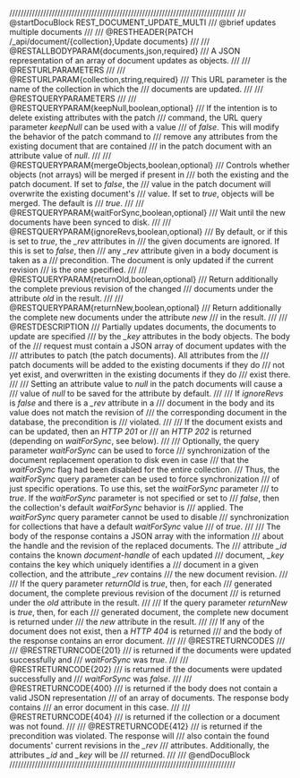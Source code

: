 ////////////////////////////////////////////////////////////////////////////////
/// @startDocuBlock REST_DOCUMENT_UPDATE_MULTI
/// @brief updates multiple documents
///
/// @RESTHEADER{PATCH /_api/document/{collection},Update documents}
///
/// @RESTALLBODYPARAM{documents,json,required}
/// A JSON representation of an array of document updates as objects.
///
/// @RESTURLPARAMETERS
///
/// @RESTURLPARAM{collection,string,required}
/// This URL parameter is the name of the collection in which the
/// documents are updated.
///
/// @RESTQUERYPARAMETERS
///
/// @RESTQUERYPARAM{keepNull,boolean,optional}
/// If the intention is to delete existing attributes with the patch
/// command, the URL query parameter *keepNull* can be used with a value
/// of *false*. This will modify the behavior of the patch command to
/// remove any attributes from the existing document that are contained
/// in the patch document with an attribute value of *null*.
///
/// @RESTQUERYPARAM{mergeObjects,boolean,optional}
/// Controls whether objects (not arrays) will be merged if present in
/// both the existing and the patch document. If set to *false*, the
/// value in the patch document will overwrite the existing document's
/// value. If set to *true*, objects will be merged. The default is
/// *true*.
///
/// @RESTQUERYPARAM{waitForSync,boolean,optional}
/// Wait until the new documents have been synced to disk.
///
/// @RESTQUERYPARAM{ignoreRevs,boolean,optional}
/// By default, or if this is set to *true*, the *_rev* attributes in 
/// the given documents are ignored. If this is set to *false*, then
/// any *_rev* attribute given in a body document is taken as a
/// precondition. The document is only updated if the current revision
/// is the one specified.
///
/// @RESTQUERYPARAM{returnOld,boolean,optional}
/// Return additionally the complete previous revision of the changed 
/// documents under the attribute *old* in the result.
///
/// @RESTQUERYPARAM{returnNew,boolean,optional}
/// Return additionally the complete new documents under the attribute *new*
/// in the result.
///
/// @RESTDESCRIPTION
/// Partially updates documents, the documents to update are specified
/// by the *_key* attributes in the body objects. The body of the
/// request must contain a JSON array of document updates with the
/// attributes to patch (the patch documents). All attributes from the
/// patch documents will be added to the existing documents if they do
/// not yet exist, and overwritten in the existing documents if they do
/// exist there.
///
/// Setting an attribute value to *null* in the patch documents will cause a
/// value of *null* to be saved for the attribute by default.
///
/// If *ignoreRevs* is *false* and there is a *_rev* attribute in a
/// document in the body and its value does not match the revision of
/// the corresponding document in the database, the precondition is
/// violated.
///
/// If the document exists and can be updated, then an *HTTP 201* or
/// an *HTTP 202* is returned (depending on *waitForSync*, see below).
///
/// Optionally, the query parameter *waitForSync* can be used to force
/// synchronization of the document replacement operation to disk even in case
/// that the *waitForSync* flag had been disabled for the entire collection.
/// Thus, the *waitForSync* query parameter can be used to force synchronization
/// of just specific operations. To use this, set the *waitForSync* parameter
/// to *true*. If the *waitForSync* parameter is not specified or set to
/// *false*, then the collection's default *waitForSync* behavior is
/// applied. The *waitForSync* query parameter cannot be used to disable
/// synchronization for collections that have a default *waitForSync* value
/// of *true*.
///
/// The body of the response contains a JSON array with the information
/// about the handle and the revision of the replaced documents. The
/// attribute *_id* contains the known *document-handle* of each updated
/// document, *_key* contains the key which uniquely identifies a
/// document in a given collection, and the attribute *_rev* contains
/// the new document revision.
///
/// If the query parameter *returnOld* is *true*, then, for each
/// generated document, the complete previous revision of the document
/// is returned under the *old* attribute in the result.
///
/// If the query parameter *returnNew* is *true*, then, for each
/// generated document, the complete new document is returned under
/// the *new* attribute in the result.
///
/// If any of the document does not exist, then a *HTTP 404* is returned
/// and the body of the response contains an error document.
///
/// @RESTRETURNCODES
///
/// @RESTRETURNCODE{201}
/// is returned if the documents were updated successfully and
/// *waitForSync* was *true*.
///
/// @RESTRETURNCODE{202}
/// is returned if the documents were updated successfully and
/// *waitForSync* was *false*.
///
/// @RESTRETURNCODE{400}
/// is returned if the body does not contain a valid JSON representation
/// of an array of documents. The response body contains
/// an error document in this case.
///
/// @RESTRETURNCODE{404}
/// is returned if the collection or a document was not found.
///
/// @RESTRETURNCODE{412}
/// is returned if the precondition was violated. The response will
/// also contain the found documents' current revisions in the *_rev*
/// attributes. Additionally, the attributes *_id* and *_key* will be
/// returned.
///
/// @endDocuBlock
////////////////////////////////////////////////////////////////////////////////
